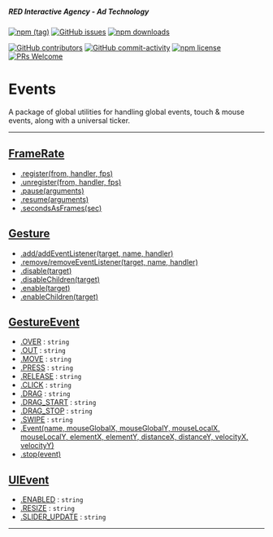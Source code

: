 ##### RED Interactive Agency - Ad Technology

[![npm
(tag)](https://img.shields.io/npm/v/@ff0000-ad-tech%2Fad-events.svg?style=flat-square)](https://www.npmjs.com/package/@ff0000-ad-tech%2Fad-events)
[![GitHub
issues](https://img.shields.io/github/issues/ff0000-ad-tech/ad-events.svg?style=flat-square)](https://github.com/ff0000-ad-tech/ad-events)
[![npm
downloads](https://img.shields.io/npm/dm/@ff0000-ad-tech%2Fad-events.svg?style=flat-square)](https://www.npmjs.com/package/@ff0000-ad-tech%2Fad-events)

[![GitHub
contributors](https://img.shields.io/github/contributors/ff0000-ad-tech/ad-events.svg?style=flat-square)](https://github.com/ff0000-ad-tech/ad-events/graphs/contributors/)
[![GitHub
commit-activity](https://img.shields.io/github/commit-activity/y/ff0000-ad-tech/ad-events.svg?style=flat-square)](https://github.com/ff0000-ad-tech/ad-events/commits/master)
[![npm
license](https://img.shields.io/npm/l/@ff0000-ad-tech%2Fad-events.svg?style=flat-square)](https://github.com/ff0000-ad-tech/ad-events/blob/master/LICENSE)
[![PRs
Welcome](https://img.shields.io/badge/PRs-welcome-brightgreen.svg?style=flat-square)](http://makeapullrequest.com)

# Events

A package of global utilities for handling global events, touch & mouse events, along with a universal ticker.

* * *


## <a name="FrameRate" href="./docs/FrameRate.md">FrameRate</a>

* <a href="./docs/FrameRate.md#FrameRate.register">.register(from, handler, fps)</a>
* <a href="./docs/FrameRate.md#FrameRate.unregister">.unregister(from, handler, fps)</a>
* <a href="./docs/FrameRate.md#FrameRate.pause">.pause(arguments)</a>
* <a href="./docs/FrameRate.md#FrameRate.resume">.resume(arguments)</a>
* <a href="./docs/FrameRate.md#FrameRate.secondsAsFrames">.secondsAsFrames(sec)</a>

## <a name="Gesture" href="./docs/Gesture.md">Gesture</a>

* <a href="./docs/Gesture.md#Gesture.add/addEventListener">.add/addEventListener(target, name, handler)</a>
* <a href="./docs/Gesture.md#Gesture.remove/removeEventListener">.remove/removeEventListener(target, name, handler)</a>
* <a href="./docs/Gesture.md#Gesture.disable">.disable(target)</a>
* <a href="./docs/Gesture.md#Gesture.disableChildren">.disableChildren(target)</a>
* <a href="./docs/Gesture.md#Gesture.enable">.enable(target)</a>
* <a href="./docs/Gesture.md#Gesture.enableChildren">.enableChildren(target)</a>

## <a name="GestureEvent" href="./docs/GestureEvent.md">GestureEvent</a>

* <a href="./docs/GestureEvent.md#GestureEvent.OVER">.OVER</a> : <code>string</code>
* <a href="./docs/GestureEvent.md#GestureEvent.OUT">.OUT</a> : <code>string</code>
* <a href="./docs/GestureEvent.md#GestureEvent.MOVE">.MOVE</a> : <code>string</code>
* <a href="./docs/GestureEvent.md#GestureEvent.PRESS">.PRESS</a> : <code>string</code>
* <a href="./docs/GestureEvent.md#GestureEvent.RELEASE">.RELEASE</a> : <code>string</code>
* <a href="./docs/GestureEvent.md#GestureEvent.CLICK">.CLICK</a> : <code>string</code>
* <a href="./docs/GestureEvent.md#GestureEvent.DRAG">.DRAG</a> : <code>string</code>
* <a href="./docs/GestureEvent.md#GestureEvent.DRAG_START">.DRAG_START</a> : <code>string</code>
* <a href="./docs/GestureEvent.md#GestureEvent.DRAG_STOP">.DRAG_STOP</a> : <code>string</code>
* <a href="./docs/GestureEvent.md#GestureEvent.SWIPE">.SWIPE</a> : <code>string</code>
* <a href="./docs/GestureEvent.md#GestureEvent.Event">.Event(name, mouseGlobalX, mouseGlobalY, mouseLocalX, mouseLocalY, elementX, elementY, distanceX, distanceY, velocityX, velocityY)</a>
* <a href="./docs/GestureEvent.md#GestureEvent.stop">.stop(event)</a>

## <a name="UIEvent" href="./docs/UIEvent.md">UIEvent</a>

* <a href="./docs/UIEvent.md#UIEvent.ENABLED">.ENABLED</a> : <code>string</code>
* <a href="./docs/UIEvent.md#UIEvent.RESIZE">.RESIZE</a> : <code>string</code>
* <a href="./docs/UIEvent.md#UIEvent.SLIDER_UPDATE">.SLIDER_UPDATE</a> : <code>string</code>

* * *